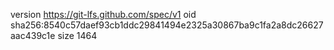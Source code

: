 version https://git-lfs.github.com/spec/v1
oid sha256:8540c57daef93cb1ddc29841494e2325a30867ba9c1fa2a8dc26627aac439c1e
size 1464
